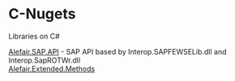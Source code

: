 # C-Nugets
Libraries on C#

[Alefair.SAP.API](https://github.com/Alefair/C-Nugets/tree/main/Alefair.SAP.API) - SAP API based by Interop.SAPFEWSELib.dll and Interop.SapROTWr.dll
<br>
[Alefair.Extended.Methods](https://github.com/Alefair/C-Nugets/tree/main/Alefair.Extended.Methods)
